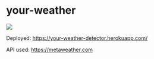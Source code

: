 # your-weather

![](demo.gif)

Deployed: https://your-weather-detector.herokuapp.com/

API used: https://metaweather.com
